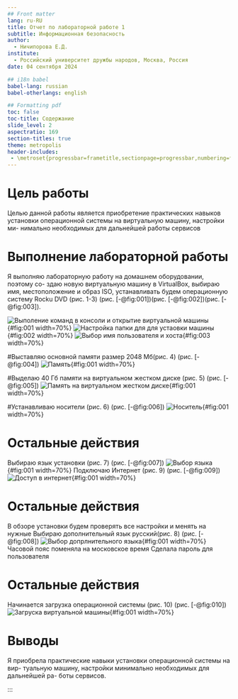 ```yaml
---
## Front matter
lang: ru-RU
title: Отчет по лабораторной работе 1
subtitle: Информационная безопасность
author:
  - Ничипорова Е.Д.
institute:
  - Российский университет дружбы народов, Москва, Россия
date: 04 сентября 2024

## i18n babel
babel-lang: russian
babel-otherlangs: english

## Formatting pdf
toc: false
toc-title: Содержание
slide_level: 2
aspectratio: 169
section-titles: true
theme: metropolis
header-includes:
 - \metroset{progressbar=frametitle,sectionpage=progressbar,numbering=fraction}
---
```



# Цель работы

Целью данной работы является приобретение практических навыков
установки операционной системы на виртуальную машину, настройки ми-
нимально необходимых для дальнейшей работы сервисов

# Выполнение лабораторной работы

Я выполняю лабораторную работу на домашнем оборудовании, поэтому со-
здаю новую виртуальную машину в VirtualBox, выбираю имя, местоположение
и образ ISO, устанавливать будем операционную систему Rocku DVD (рис. 1-3) (рис. [-@fig:001])(рис. [-@fig:002])(рис. [-@fig:003]).

![Выполение команд в консоли и открытие виртуальной машины](image/1.jpg){#fig:001 width=70%}
![Настройка папки для для устаовки машины](image/2.jpg){#fig:002 width=70%}
![Выбор имя пользователя и хоста](image/3.jpg){#fig:003 width=70%}


#Выставляю основной памяти размер 2048 Мб(рис. 4) (рис. [-@fig:004])
![Память](image/1.jpg){#fig:001 width=70%}

#Выделаю 40 Гб памяти на виртуальном жестком диске (рис. 5) (рис. [-@fig:005])
![Память на виртуальном жестком диске](image/1.jpg){#fig:001 width=70%}

#Устанавливаю носители (рис. 6) (рис. [-@fig:006])
![Носитель](image/1.jpg){#fig:001 width=70%}

# Остальные действия
Выбираю язык установки (рис. 7) (рис. [-@fig:007])
![Выбор языка](image/1.jpg){#fig:001 width=70%}
Подключаю Интернет (рис. 9) (рис. [-@fig:009])
![Доступ в интернет](image/1.jpg){#fig:001 width=70%}

# Остальные действия
В обзоре установки будем проверять все настройки и менять на нужные
Выбираю дополнительный язык русский(рис. 8) (рис. [-@fig:008])
![Выбор допрлнительного языка](image/1.jpg){#fig:001 width=70%}
Часовой пояс поменяла на московское время
Сделала пароль для пользователя

# Остальные действия
Начинается загрузка операционной системы (рис. 10) (рис. [-@fig:010])
![Загруска виртуальной машины](image/1.jpg){#fig:001 width=70%}

# Выводы

Я приобрела практические навыки установки операционной системы на вир-
туальную машину, настройки минимально необходимых для дальнейшей ра-
боты сервисов.


:::

